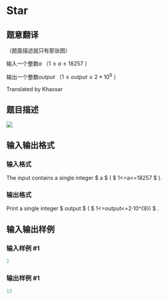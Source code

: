 # Star

## 题意翻译

（题面描述就只有那张图）

输入一个整数$a$ （$1\leq a\leq 18257$ ）

输出一个整数$output$ （$1\leq output\leq 2*10^9$ ）

Translated by Khassar

## 题目描述

 ![](https://cdn.luogu.com.cn/upload/vjudge_pic/CF171B/7ea85a51389b7fd2ea0443bc972d2389a75f569f.png)

## 输入输出格式

### 输入格式

The input contains a single integer $ a $ ( $ 1<=a<=18257 $ ).

### 输出格式

Print a single integer $ output $ ( $ 1<=output<=2·10^{9}) $ .

## 输入输出样例

### 输入样例 #1

```cpp
2

```
### 输出样例 #1

```cpp
13
```


